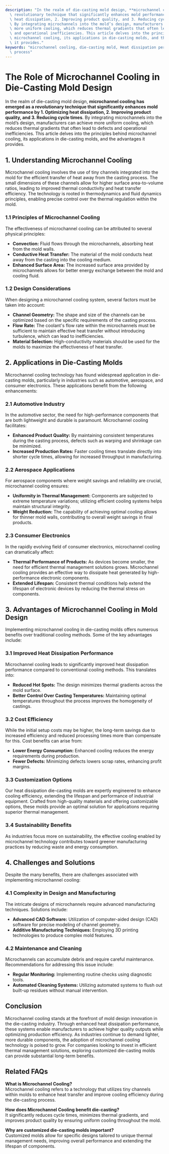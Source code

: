 ```yaml
---
description: "In the realm of die-casting mold design, **microchannel cooling has emerged as a\
  \ revolutionary technique that significantly enhances mold performance by 1. Optimizing\
  \ heat dissipation, 2. Improving product quality, and 3. Reducing cycle times**.\
  \ By integrating microchannels into the mold’s design, manufacturers can achieve\
  \ more uniform cooling, which reduces thermal gradients that often lead to defects\
  \ and operational inefficiencies. This article delves into the principles behind\
  \ microchannel cooling, its applications in die-casting molds, and the advantages\
  \ it provides."
keywords: "microchannel cooling, die-casting mold, Heat dissipation performance, Die casting\
  \ process"
---
```

# The Role of Microchannel Cooling in Die-Casting Mold Design

In the realm of die-casting mold design, **microchannel cooling has emerged as a revolutionary technique that significantly enhances mold performance by 1. Optimizing heat dissipation, 2. Improving product quality, and 3. Reducing cycle times**. By integrating microchannels into the mold’s design, manufacturers can achieve more uniform cooling, which reduces thermal gradients that often lead to defects and operational inefficiencies. This article delves into the principles behind microchannel cooling, its applications in die-casting molds, and the advantages it provides.

## 1. Understanding Microchannel Cooling

Microchannel cooling involves the use of tiny channels integrated into the mold for the efficient transfer of heat away from the casting process. The small dimensions of these channels allow for higher surface area-to-volume ratios, leading to improved thermal conductivity and heat transfer efficiency. The technology is rooted in thermodynamics and fluid dynamics principles, enabling precise control over the thermal regulation within the mold.

### 1.1 Principles of Microchannel Cooling

The effectiveness of microchannel cooling can be attributed to several physical principles:

- **Convection:** Fluid flows through the microchannels, absorbing heat from the mold walls.
- **Conductive Heat Transfer:** The material of the mold conducts heat away from the casting into the cooling medium.
- **Enhanced Surface Area:** The increased surface area provided by microchannels allows for better energy exchange between the mold and cooling fluid.

### 1.2 Design Considerations

When designing a microchannel cooling system, several factors must be taken into account:

- **Channel Geometry:** The shape and size of the channels can be optimized based on the specific requirements of the casting process.
- **Flow Rate:** The coolant's flow rate within the microchannels must be sufficient to maintain effective heat transfer without introducing turbulence, which can lead to inefficiencies.
- **Material Selection:** High-conductivity materials should be used for the molds to maximize the effectiveness of heat transfer.

## 2. Applications in Die-Casting Molds

Microchannel cooling technology has found widespread application in die-casting molds, particularly in industries such as automotive, aerospace, and consumer electronics. These applications benefit from the following enhancements:

### 2.1 Automotive Industry

In the automotive sector, the need for high-performance components that are both lightweight and durable is paramount. Microchannel cooling facilitates:

- **Enhanced Product Quality:** By maintaining consistent temperatures during the casting process, defects such as warping and shrinkage can be minimized.
- **Increased Production Rates:** Faster cooling times translate directly into shorter cycle times, allowing for increased throughput in manufacturing.

### 2.2 Aerospace Applications

For aerospace components where weight savings and reliability are crucial, microchannel cooling ensures:

- **Uniformity in Thermal Management:** Components are subjected to extreme temperature variations; utilizing efficient cooling systems helps maintain structural integrity.
- **Weight Reduction:** The capability of achieving optimal cooling allows for thinner mold walls, contributing to overall weight savings in final products.

### 2.3 Consumer Electronics

In the rapidly evolving field of consumer electronics, microchannel cooling can dramatically affect:

- **Thermal Performance of Products:** As devices become smaller, the need for efficient thermal management solutions grows. Microchannel cooling provides an effective way to dissipate heat generated by high-performance electronic components.
- **Extended Lifespan:** Consistent thermal conditions help extend the lifespan of electronic devices by reducing the thermal stress on components.

## 3. Advantages of Microchannel Cooling in Mold Design

Implementing microchannel cooling in die-casting molds offers numerous benefits over traditional cooling methods. Some of the key advantages include:

### 3.1 Improved Heat Dissipation Performance

Microchannel cooling leads to significantly improved heat dissipation performance compared to conventional cooling methods. This translates into:

- **Reduced Hot Spots:** The design minimizes thermal gradients across the mold surface.
- **Better Control Over Casting Temperatures:** Maintaining optimal temperatures throughout the process improves the homogeneity of castings.

### 3.2 Cost Efficiency

While the initial setup costs may be higher, the long-term savings due to increased efficiency and reduced processing times more than compensate for this. Cost benefits can arise from:

- **Lower Energy Consumption:** Enhanced cooling reduces the energy requirements during production.
- **Fewer Defects:** Minimizing defects lowers scrap rates, enhancing profit margins.

### 3.3 Customization Options

Our heat dissipation die-casting molds are expertly engineered to enhance cooling efficiency, extending the lifespan and performance of industrial equipment. Crafted from high-quality materials and offering customizable options, these molds provide an optimal solution for applications requiring superior thermal management.

### 3.4 Sustainability Benefits

As industries focus more on sustainability, the effective cooling enabled by microchannel technology contributes toward greener manufacturing practices by reducing waste and energy consumption.

## 4. Challenges and Solutions

Despite the many benefits, there are challenges associated with implementing microchannel cooling:

### 4.1 Complexity in Design and Manufacturing

The intricate designs of microchannels require advanced manufacturing techniques. Solutions include:

- **Advanced CAD Software:** Utilization of computer-aided design (CAD) software for precise modeling of channel geometry.
- **Additive Manufacturing Techniques:** Employing 3D printing technologies to produce complex mold features.

### 4.2 Maintenance and Cleaning

Microchannels can accumulate debris and require careful maintenance. Recommendations for addressing this issue include:

- **Regular Monitoring:** Implementing routine checks using diagnostic tools.
- **Automated Cleaning Systems:** Utilizing automated systems to flush out built-up residues without manual intervention.

## Conclusion

Microchannel cooling stands at the forefront of mold design innovation in the die-casting industry. Through enhanced heat dissipation performance, these systems enable manufacturers to achieve higher quality outputs while optimizing production efficiency. As industries continue to demand lighter, more durable components, the adoption of microchannel cooling technology is poised to grow. For companies looking to invest in efficient thermal management solutions, exploring customized die-casting molds can provide substantial long-term benefits.

## Related FAQs

**What is Microchannel Cooling?**  
Microchannel cooling refers to a technology that utilizes tiny channels within molds to enhance heat transfer and improve cooling efficiency during the die-casting process.

**How does Microchannel Cooling benefit die-casting?**  
It significantly reduces cycle times, minimizes thermal gradients, and improves product quality by ensuring uniform cooling throughout the mold.

**Why are customized die-casting molds important?**  
Customized molds allow for specific designs tailored to unique thermal management needs, improving overall performance and extending the lifespan of components.
